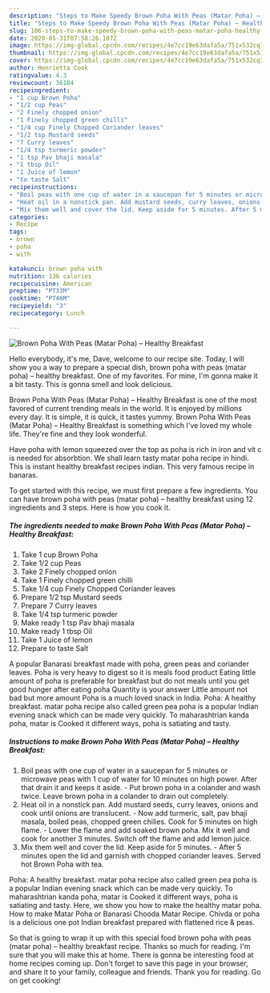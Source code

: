 ```yaml
---
description: "Steps to Make Speedy Brown Poha With Peas (Matar Poha) – Healthy Breakfast"
title: "Steps to Make Speedy Brown Poha With Peas (Matar Poha) – Healthy Breakfast"
slug: 106-steps-to-make-speedy-brown-poha-with-peas-matar-poha-healthy-breakfast
date: 2020-05-31T07:58:26.107Z
image: https://img-global.cpcdn.com/recipes/4e7cc19e63dafa5a/751x532cq70/brown-poha-with-peas-matar-poha-healthy-breakfast-recipe-main-photo.jpg
thumbnail: https://img-global.cpcdn.com/recipes/4e7cc19e63dafa5a/751x532cq70/brown-poha-with-peas-matar-poha-healthy-breakfast-recipe-main-photo.jpg
cover: https://img-global.cpcdn.com/recipes/4e7cc19e63dafa5a/751x532cq70/brown-poha-with-peas-matar-poha-healthy-breakfast-recipe-main-photo.jpg
author: Henrietta Cook
ratingvalue: 4.3
reviewcount: 36104
recipeingredient:
- "1 cup Brown Poha"
- "1/2 cup Peas"
- "2 Finely chopped onion"
- "1 Finely chopped green chilli"
- "1/4 cup Finely Chopped Coriander leaves"
- "1/2 tsp Mustard seeds"
- "7 Curry leaves"
- "1/4 tsp turmeric powder"
- "1 tsp Pav bhaji masala"
- "1 tbsp Oil"
- "1 Juice of lemon"
- "to taste Salt"
recipeinstructions:
- "Boil peas with one cup of water in a saucepan for 5 minutes or microwave peas with 1 cup of water for 10 minutes on high power. After that drain it and keeps it aside. Put brown poha in a colander and wash twice. Leave brown poha in a colander to drain out completely."
- "Heat oil in a nonstick pan. Add mustard seeds, curry leaves, onions and cook until onions are translucent. Now add turmeric, salt, pav bhaji masala, boiled peas, chopped green chilies. Cook for 5 minutes on high flame. Lower the flame and add soaked brown poha. Mix it well and cook for another 3 minutes. Switch off the flame and add lemon juice."
- "Mix them well and cover the lid. Keep aside for 5 minutes. After 5 minutes open the lid and garnish with chopped coriander leaves. Served hot Brown Poha with tea."
categories:
- Recipe
tags:
- brown
- poha
- with

katakunci: brown poha with 
nutrition: 136 calories
recipecuisine: American
preptime: "PT33M"
cooktime: "PT46M"
recipeyield: "3"
recipecategory: Lunch

---
```



![Brown Poha With Peas (Matar Poha) – Healthy Breakfast](https://img-global.cpcdn.com/recipes/4e7cc19e63dafa5a/751x532cq70/brown-poha-with-peas-matar-poha-healthy-breakfast-recipe-main-photo.jpg)

Hello everybody, it's me, Dave, welcome to our recipe site. Today, I will show you a way to prepare a special dish, brown poha with peas (matar poha) – healthy breakfast. One of my favorites. For mine, I'm gonna make it a bit tasty. This is gonna smell and look delicious.

Brown Poha With Peas (Matar Poha) – Healthy Breakfast is one of the most favored of current trending meals in the world. It is enjoyed by millions every day. It is simple, it is quick, it tastes yummy. Brown Poha With Peas (Matar Poha) – Healthy Breakfast is something which I've loved my whole life. They're fine and they look wonderful.

Have poha with lemon squeezed over the top as poha is rich in iron and vit c is needed for absorbtion. We shall learn tasty matar poha recipe in hindi. This is instant healthy breakfast recipes indian. This very famous recipe in banaras.


To get started with this recipe, we must first prepare a few ingredients. You can have brown poha with peas (matar poha) – healthy breakfast using 12 ingredients and 3 steps. Here is how you cook it.

<!--inarticleads1-->

##### The ingredients needed to make Brown Poha With Peas (Matar Poha) – Healthy Breakfast:

1. Take 1 cup Brown Poha
1. Take 1/2 cup Peas
1. Take 2 Finely chopped onion
1. Take 1 Finely chopped green chilli
1. Take 1/4 cup Finely Chopped Coriander leaves
1. Prepare 1/2 tsp Mustard seeds
1. Prepare 7 Curry leaves
1. Take 1/4 tsp turmeric powder
1. Make ready 1 tsp Pav bhaji masala
1. Make ready 1 tbsp Oil
1. Take 1 Juice of lemon
1. Prepare to taste Salt


A popular Banarasi breakfast made with poha, green peas and coriander leaves. Poha is very heavy to digest so it is meals food product Eating little amount of poha is preferable for breakfast but do not meals until you get good hunger after eating poha Quantity is your answer Little amount not bad but more amount Poha is a much loved snack in India. Poha: A healthy breakfast. matar poha recipe also called green pea poha is a popular Indian evening snack which can be made very quickly. To maharashtrian kanda poha, matar is Cooked it different ways, poha is satiating and tasty. 

<!--inarticleads2-->

##### Instructions to make Brown Poha With Peas (Matar Poha) – Healthy Breakfast:

1. Boil peas with one cup of water in a saucepan for 5 minutes or microwave peas with 1 cup of water for 10 minutes on high power. After that drain it and keeps it aside. - Put brown poha in a colander and wash twice. Leave brown poha in a colander to drain out completely.
1. Heat oil in a nonstick pan. Add mustard seeds, curry leaves, onions and cook until onions are translucent. - Now add turmeric, salt, pav bhaji masala, boiled peas, chopped green chilies. Cook for 5 minutes on high flame. - Lower the flame and add soaked brown poha. Mix it well and cook for another 3 minutes. Switch off the flame and add lemon juice.
1. Mix them well and cover the lid. Keep aside for 5 minutes. - After 5 minutes open the lid and garnish with chopped coriander leaves. Served hot Brown Poha with tea.


Poha: A healthy breakfast. matar poha recipe also called green pea poha is a popular Indian evening snack which can be made very quickly. To maharashtrian kanda poha, matar is Cooked it different ways, poha is satiating and tasty. Here, we show you how to make the healthy matar poha. How to make Matar Poha or Banarasi Chooda Matar Recipe. Chivda or poha is a delicious one pot Indian breakfast prepared with flattened rice &amp; peas. 

So that is going to wrap it up with this special food brown poha with peas (matar poha) – healthy breakfast recipe. Thanks so much for reading. I'm sure that you will make this at home. There is gonna be interesting food at home recipes coming up. Don't forget to save this page in your browser, and share it to your family, colleague and friends. Thank you for reading. Go on get cooking!
